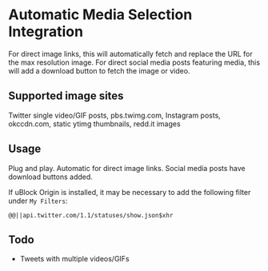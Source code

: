 # Automatic Media Selection Integration
For direct image links, this will automatically fetch and replace the URL for the max resolution image. For direct social media posts featuring media, this will add a download button to fetch the image or video.
## Supported image sites
Twitter single video/GIF posts, pbs.twimg.com, Instagram posts, okccdn.com, static ytimg thumbnails, redd.it images
## Usage
Plug and play. Automatic for direct image links. Social media posts have download buttons added.

If uBlock Origin is installed, it may be necessary to add the following filter under `My Filters`:

```@@||api.twitter.com/1.1/statuses/show.json$xhr```
## Todo
* Tweets with multiple videos/GIFs